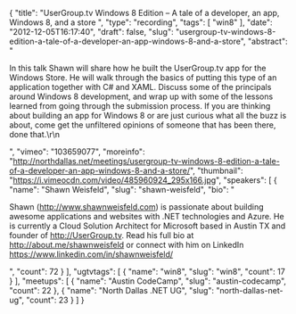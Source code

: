 {
  "title": "UserGroup.tv Windows 8 Edition – A tale of a developer, an app, Windows 8, and a store ",
  "type": "recording",
  "tags": [
    "win8"
  ],
  "date": "2012-12-05T16:17:40",
  "draft": false,
  "slug": "usergroup-tv-windows-8-edition-a-tale-of-a-developer-an-app-windows-8-and-a-store",
  "abstract": "<p>In this talk Shawn will share how he built the UserGroup.tv app for the Windows Store. He will walk through the basics of putting this type of an application together with C# and XAML. Discuss some of the principals around Windows 8 development, and wrap up with some of the lessons learned from going through the submission process. If you are thinking about building an app for Windows 8 or are just curious what all the buzz is about, come get the unfiltered opinions of someone that has been there, done that.\r\n</p>",
  "vimeo": "103659077",
  "moreinfo": "http://northdallas.net/meetings/usergroup-tv-windows-8-edition-a-tale-of-a-developer-an-app-windows-8-and-a-store/",
  "thumbnail": "https://i.vimeocdn.com/video/485960924_295x166.jpg",
  "speakers": [
    {
      "name": "Shawn Weisfeld",
      "slug": "shawn-weisfeld",
      "bio": "<p>Shawn (http://www.shawnweisfeld.com) is passionate about building awesome applications and websites with .NET technologies and Azure. He is currently a Cloud Solution Architect for Microsoft based in Austin TX and founder of http://UserGroup.tv. Read his full bio at http://about.me/shawnweisfeld or connect with him on LinkedIn https://www.linkedin.com/in/shawnweisfeld/</p>",
      "count": 72
    }
  ],
  "ugtvtags": [
    {
      "name": "win8",
      "slug": "win8",
      "count": 17
    }
  ],
  "meetups": [
    {
      "name": "Austin CodeCamp",
      "slug": "austin-codecamp",
      "count": 22
    },
    {
      "name": "North Dallas .NET UG",
      "slug": "north-dallas-net-ug",
      "count": 23
    }
  ]
}